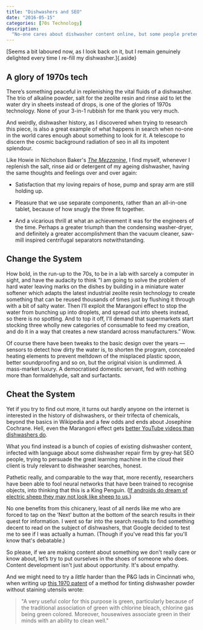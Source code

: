 ```yaml
---
title: "Dishwashers and SEO"
date: "2016-05-15"
categories: [70s Technology]
description:
  "No-one cares about dishwasher content online, but some people pretend to"
--- 
```


[Seems a bit laboured now, as I look back on it, but I remain genuinely delighted every time I re-fill my dishwasher.]{.aside}

## A glory of 1970s tech
There’s something peaceful in replenishing the vital fluids of a dishwasher. The trio of alkaline powder, salt for the zeolite resin and rinse aid to let the water dry in sheets instead of drops, is one of the glories of 1970s technology. None of your 3-in-1 rubbish for me thank you very much. 

And weirdly, dishwasher history, as I discovered when trying to research this piece, is also a great example of what happens in search when no-one in the world cares enough about something to look for it. A telescope to discern the cosmic background radiation of seo in all its impotent splendour.

Like Howie in Nicholson Baker's [_The Mezzanine_](https://en.wikipedia.org/wiki/The_Mezzanine), I find myself, whenever I replenish the salt, rinse aid or detergent of my ageing dishwasher, having the same thoughts and feelings over and over again:

- Satisfaction that my loving repairs of hose, pump and spray arm are still holding up.

- Pleasure that we use separate components, rather than an all-in-one tablet, because of how snugly the three fit together. 

- And a vicarious thrill at what an achievement it was for the engineers of the time. Perhaps a greater triumph than the condensing washer-dryer, and definitely a greater accomplishment than the vacuum cleaner, saw-mill inspired centrifugal separators notwithstanding. 

## Change the System
How bold, in the run-up to the 70s, to be in a lab with sarcely a computer in sight, and have the audacity to think "I am going to solve the problem of hard water leaving marks on the dishes by building in a miniature water softener which adapts the latest industrial zeolite resin technology to create something that can be reused thousands of times just by flushing it through with a bit of salty water. Then I’ll exploit the Marangoni effect to stop the water from bunching up into droplets, and spread out into sheets instead, so there is no spotting. And to top it off, I'll demand that supermarkets start stocking three wholly new categories of consumable to feed my creation, and do it in a way that creates a new standard across manufacturers.” Wow.

Of course there have been tweaks to the basic design over the years — sensors to detect how dirty the water is, to shorten the program, concealed heating elements to prevent meltdown of the misplaced plastic spoon, better soundproofing and so on, but the original vision is undimmed. A mass-market luxury. A democratised domestic servant, fed with nothing more than formaldehyde, salt and surfactants.

## Cheat the System
Yet if you try to find out more, it turns out hardly anyone on the internet is interested in the history of dishwashers, or their trifecta of chemicals, beyond the basics in Wikipedia and a few odds and ends about Josephine Cochrane. Hell, even the Marangoni effect gets [better YouTube videos than dishwashers do][0].

What you find instead is a bunch of copies of existing dishwasher content, infected with language about some dishwasher repair firm by grey-hat SEO people, trying to persuade the great learning machine in the cloud their client is truly relevant to dishwasher searches, honest. 

Pathetic really, and comparable to the way that, more recently, researchers have been able to fool neural networks that have been trained to recognise objects, into thinking that this is a King Penguin. ([If androids do dream of electric sheep they may not look like sheep to us.][1])

[0]: https://m.youtube.com/watch?v=tgrTbvSnE50
[1]: http://arxiv.org/pdf/1412.1897v1.pdf

No one benefits from this chicanery, least of all nerds like me who are forced to tap on the ’Next’ button at the bottom of the search results in their quest for information. I went so far into the search results to find something decent to read on the subject of dishwashers, that Google decided to test me to see if I was actually a human. (Though if you've read this far you'll know that's debatable.) 

So please, if we are making content about something we don't really care or know about, let’s try to put ourselves in the shoes of someone who does. Content development isn't just about opportunity. It's about empathy.

And we might need to try a _little_ harder than the P&G lads in Cincinnati who, when writing up [this 1970 patent][2] of a method for tinting dishwasher powder without staining utensils wrote:

> "A very useful color for this purpose is green, particularly because of the traditional association of green with chlorine bleach, chlorine gas being green colored. Moreover, housewives associate green in their minds with an ability to clean well."

[2]: https://www.google.com/patents/US3544473